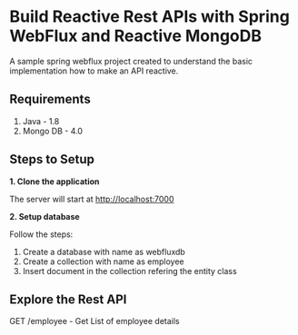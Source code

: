 # Build Reactive Rest APIs with Spring WebFlux and Reactive MongoDB

A sample spring webflux project created to understand the basic implementation how to make an API reactive.

## Requirements

1. Java  - 1.8
2. Mongo DB - 4.0

## Steps to Setup

**1. Clone the application**

The server will start at <http://localhost:7000>

**2. Setup database**

Follow the steps:
1. Create a database with name as webfluxdb
2. Create a collection with name as employee
3. Insert document in the collection refering the entity class

## Explore the Rest API

GET /employee - Get List of employee details
